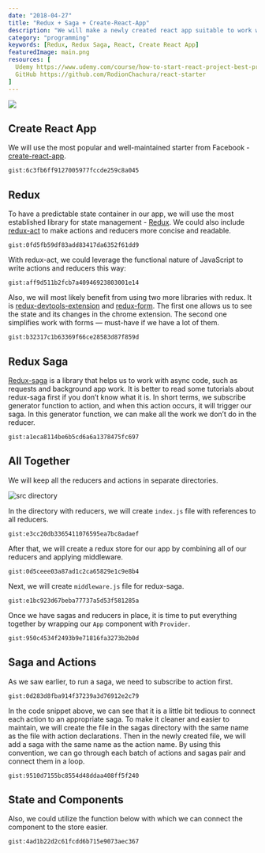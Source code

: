 ```yaml
---
date: "2018-04-27"
title: "Redux + Saga + Create-React-App"
description: "We will make a newly created react app suitable to work with redux and redux-saga."
category: "programming"
keywords: [Redux, Redux Saga, React, Create React App]
featuredImage: main.png
resources: [
  Udemy https://www.udemy.com/course/how-to-start-react-project-best-practices,
  GitHub https://github.com/RodionChachura/react-starter
]
---
```


![](/main.png)

## Create React App

We will use the most popular and well-maintained starter from Facebook - [create-react-app](https://github.com/facebook/create-react-app).

`gist:6c3fb6ff9127005977fccde259c8a045`

## Redux

To have a predictable state container in our app, we will use the most established library for state management - [Redux](https://github.com/reduxjs/redux). We could also include [redux-act](https://github.com/pauldijou/redux-act) to make actions and reducers more concise and readable.

`gist:0fd5fb59df83add83417da6352f61dd9`

With redux-act, we could leverage the functional nature of JavaScript to write actions and reducers this way:

`gist:aff9d511b2fcb7a40946923803001e14`

Also, we will most likely benefit from using two more libraries with redux. It is [redux-devtools-extension](https://github.com/zalmoxisus/redux-devtools-extension) and [redux-form](https://github.com/redux-form/redux-form). The first one allows us to see the state and its changes in the chrome extension. The second one simplifies work with forms — must-have if we have a lot of them.

`gist:b32317c1b63369f66ce28583d87f859d`

## Redux Saga

[Redux-saga](https://github.com/redux-saga/redux-saga) is a library that helps us to work with async code, such as requests and background app work. It is better to read some tutorials about redux-saga first if you don’t know what it is. In short terms, we subscribe generator function to action, and when this action occurs, it will trigger our saga. In this generator function, we can make all the work we don’t do in the reducer.

`gist:a1eca8114be6b5cd6a6a1378475fc697`

## All Together

We will keep all the reducers and actions in separate directories.

![src directory](/structure.png)

In the directory with reducers, we will create `index.js` file with references to all reducers.

`gist:e3cc20db3365411076595ea7bc8adaef`

After that, we will create a redux store for our app by combining all of our reducers and applying middleware.

`gist:0d5ceee03a87ad1c2ca65829e1c9e8b4`

Next, we will create `middleware.js` file for redux-saga.

`gist:e1bc923d67beba77737a5d53f581285a`

Once we have sagas and reducers in place, it is time to put everything together by wrapping our `App` component with `Provider`.

`gist:950c4534f2493b9e71816fa3273b2b0d`

## Saga and Actions

As we saw earlier, to run a saga, we need to subscribe to action first.

`gist:0d283d8fba914f37239a3d76912e2c79`

In the code snippet above, we can see that it is a little bit tedious to connect each action to an appropriate saga. To make it cleaner and easier to maintain, we will create the file in the sagas directory with the same name as the file with action declarations. Then in the newly created file, we will add a saga with the same name as the action name. By using this convention, we can go through each batch of actions and sagas pair and connect them in a loop.

`gist:9510d7155bc8554d48ddaa408ff5f240`

## State and Components

Also, we could utilize the function below with which we can connect the component to the store easier.

`gist:4ad1b22d2c61fcdd6b715e9073aec367`
